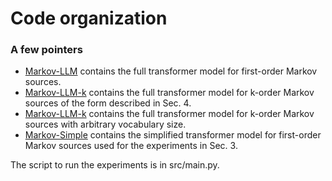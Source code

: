 # Code organization

### A few pointers

-   [Markov-LLM](Markov-LLM) contains the full transformer model for first-order Markov sources.
-   [Markov-LLM-k](Markov-LLM-k) contains the full transformer model for k-order Markov sources of the form described in Sec. 4.
-   [Markov-LLM-k](Markov-LLM-m) contains the full transformer model for k-order Markov sources with arbitrary vocabulary size.
-   [Markov-Simple](Markov-Simple) contains the simplified transformer model for first-order Markov sources used for the experiments in Sec. 3.

The script to run the experiments is in src/main.py.
